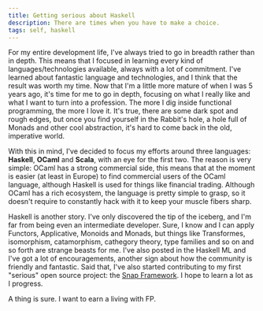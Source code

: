 ```yaml
---
title: Getting serious about Haskell
description: There are times when you have to make a choice.
tags: self, haskell
---
```


For my entire development life, I've always tried to go in breadth rather
than in depth. This means that I focused in learning every kind of
languages/technologies available, always with a lot of commitment. I've
learned about fantastic language and technologies, and I think that the
result was worth my time. Now that I'm a little more mature of when
I was 5 years ago, it's time for me to go in depth, focusing on what I
really like and what I want to turn into a profession. The more I dig
inside functional programming, the more I love it. It's true, there are some
dark spot and rough edges, but once you find yourself in the Rabbit's hole,
a hole full of Monads and other cool abstraction, it's hard to come back
in the old, imperative world.

With this in mind, I've decided to focus my efforts around three languages:
**Haskell**, **OCaml** and **Scala**, with an eye for the first two. The reason is very
simple: OCaml has a strong commercial side, this means that at the moment is
easier (at least in Europe) to find commercial users of the OCaml language,
although Haskell is used for things like financial trading. Although OCaml
has a rich ecosystem, the language is pretty simple to grasp, so it doesn't
require to constantly hack with it to keep your muscle fibers sharp.

Haskell is another story. I've only discovered the tip of the iceberg, and I'm
far from being even an intermediate developer. Sure, I know and I can apply
Functors, Applicative, Monoids and Monads, but things like Transformes,
isomorphism, catamorphism, cathegory theory, type families and so on and so
forth are strange beasts for me. I've also posted in the Haskell ML and I've
got a lot of encouragements, another sign about how the community is friendly
and fantastic. Said that, I've also started contributing to my first "serious"
open source project: the [Snap Framework](http://snapframework.com). I hope to
learn a lot as I progress.

A thing is sure. I want to earn a living with FP.
